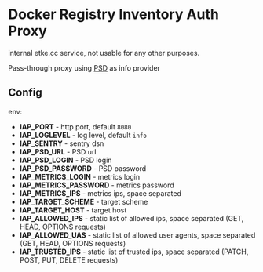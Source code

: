 # Docker Registry Inventory Auth Proxy

internal etke.cc service, not usable for any other purposes.

Pass-through proxy using [PSD](https://gitlab.com/etke.cc/psd) as info provider

## Config

env:

* **IAP_PORT** - http port, default `8080`
* **IAP_LOGLEVEL** - log level, default `info`
* **IAP_SENTRY** - sentry dsn
* **IAP_PSD_URL** - PSD url
* **IAP_PSD_LOGIN** - PSD login
* **IAP_PSD_PASSWORD** - PSD password
* **IAP_METRICS_LOGIN** - metrics login
* **IAP_METRICS_PASSWORD** - metrics password
* **IAP_METRICS_IPS** - metrics ips, space separated
* **IAP_TARGET_SCHEME** - target scheme
* **IAP_TARGET_HOST** - target host
* **IAP_ALLOWED_IPS** - static list of allowed ips, space separated (GET, HEAD, OPTIONS requests)
* **IAP_ALLOWED_UAS** - static list of allowed user agents, space separated (GET, HEAD, OPTIONS requests)
* **IAP_TRUSTED_IPS** - static list of trusted ips, space separated (PATCH, POST, PUT, DELETE requests)

